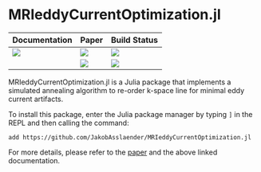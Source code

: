 # MRIeddyCurrentOptimization.jl


| **Documentation**         | **Paper**                   | **Build Status**                       |
|:------------------------- |:--------------------------- |:-------------------------------------- |
| [![][docs-img]][docs-url] | [![][paper-img]][paper-url] | [![][gh-actions-img]][gh-actions-url]  |
|                           | [![][arXiv-img]][arXiv-url] | [![][codecov-img]][codecov-url]        |


MRIeddyCurrentOptimization.jl is a Julia package that implements a simulated annealing algorithm to re-order k-space line for minimal eddy current artifacts. 

To install this package, enter the Julia package manager by typing `]` in the REPL and then calling the command:

`add https://github.com/JakobAsslaender/MRIeddyCurrentOptimization.jl`

For more details, please refer to the [paper](https://arxiv.org/pdf/2203.06099.pdf) and the above linked documentation.


[docs-img]: https://img.shields.io/badge/docs-latest%20release-blue.svg
[docs-url]: https://JakobAsslaender.github.io/MRIeddyCurrentOptimization.jl

[gh-actions-img]: https://github.com/JakobAsslaender/MRIeddyCurrentOptimization.jl/workflows/CI/badge.svg
[gh-actions-url]: https://github.com/JakobAsslaender/MRIeddyCurrentOptimization.jl/actions

[codecov-img]: https://codecov.io/gh/JakobAsslaender/MRIeddyCurrentOptimization.jl/branch/master/graph/badge.svg
[codecov-url]: https://codecov.io/gh/JakobAsslaender/MRIeddyCurrentOptimization.jl

[arXiv-img]: https://img.shields.io/badge/arXiv-2203.06099-blue.svg
[arXiv-url]: https://arxiv.org/pdf/2203.06099.pdf

[paper-img]: https://img.shields.io/badge/doi-10.1002/mrm.29945-blue.svg
[paper-url]: https://doi.org/10.1002/mrm.29945
